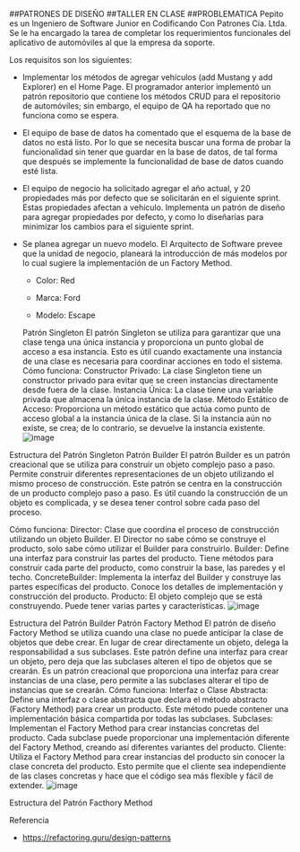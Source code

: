 ##PATRONES DE DISEÑO
##TALLER EN CLASE
##PROBLEMATICA
Pepito es un Ingeniero de Software Junior en Codificando Con Patrones Cía. Ltda. Se le ha encargado la tarea de completar los requerimientos funcionales del aplicativo de automóviles al que la empresa da soporte. 

Los requisitos son los siguientes: 

- Implementar los métodos de agregar vehículos (add Mustang y add Explorer) en el Home Page. El programador anterior implementó un patrón repositorio que contiene los métodos CRUD para el repositorio de automóviles; sin embargo, el equipo de QA ha reportado que no funciona como se espera. 
 

- El equipo de base de datos ha comentado que el esquema de la base de datos no está listo. Por lo que se necesita buscar una forma de probar la funcionalidad sin tener que guardar en la base de datos, de tal forma que después se implemente la funcionalidad de base de datos cuando esté lista. 

- El equipo de negocio ha solicitado agregar el año actual, y 20 propiedades más por defecto que se solicitarán en el siguiente sprint. Estas propiedades afectan a vehículo. Implementa un patrón de diseño para agregar propiedades por defecto, y como lo diseñarías para minimizar los cambios para el siguiente sprint. 

- Se planea agregar un nuevo modelo. El Arquitecto de Software prevee que la unidad de negocio, planeará la introducción de más modelos por lo cual sugiere la implementación de un Factory Method. 

  - Color: Red 

  - Marca: Ford 

  - Modelo: Escape
 
  Patrón Singleton
El patrón Singleton se utiliza para garantizar que una clase tenga una única instancia y proporciona un punto global de acceso a esa instancia. Esto es útil cuando exactamente una instancia de una clase es necesaria para coordinar acciones en todo el sistema.
Cómo funciona:
Constructor Privado: La clase Singleton tiene un constructor privado para evitar que se creen instancias directamente desde fuera de la clase.
Instancia Única: La clase tiene una variable privada que almacena la única instancia de la clase.
Método Estático de Acceso: Proporciona un método estático que actúa como punto de acceso global a la instancia única de la clase. Si la instancia aún no existe, se crea; de lo contrario, se devuelve la instancia existente.
![image](https://github.com/whosnnck/DesignPatternsUDLA/assets/131733484/265b0351-eff4-4612-be47-f245c9b30f0d)
 

Estructura del Patrón Singleton
Patrón Builder
El patrón Builder es un patrón creacional que se utiliza para construir un objeto complejo paso a paso. Permite construir diferentes representaciones de un objeto utilizando el mismo proceso de construcción. Este patrón se centra en la construcción de un producto complejo paso a paso. Es útil cuando la construcción de un objeto es complicada, y se desea tener control sobre cada paso del proceso.

Cómo funciona:
Director: Clase que coordina el proceso de construcción utilizando un objeto Builder. El Director no sabe cómo se construye el producto, solo sabe cómo utilizar el Builder para construirlo.
Builder: Define una interfaz para construir las partes del producto. Tiene métodos para construir cada parte del producto, como construir la base, las paredes y el techo.
ConcreteBuilder: Implementa la interfaz del Builder y construye las partes específicas del producto. Conoce los detalles de implementación y construcción del producto.
Producto: El objeto complejo que se está construyendo. Puede tener varias partes y características.
![image](https://github.com/whosnnck/DesignPatternsUDLA/assets/131733484/c6351451-9399-4441-be0d-05398dba387e)


Estructura del Patrón Builder
Patrón Factory Method
El patrón de diseño Factory Method se utiliza cuando una clase no puede anticipar la clase de objetos que debe crear. En lugar de crear directamente un objeto, delega la responsabilidad a sus subclases. Este patrón define una interfaz para crear un objeto, pero deja que las subclases alteren el tipo de objetos que se crearán. Es un patrón creacional que proporciona una interfaz para crear instancias de una clase, pero permite a las subclases alterar el tipo de instancias que se crearán.
Cómo funciona:
Interfaz o Clase Abstracta: Define una interfaz o clase abstracta que declara el método abstracto (Factory Method) para crear un producto. Este método puede contener una implementación básica compartida por todas las subclases.
Subclases: Implementan el Factory Method para crear instancias concretas del producto. Cada subclase puede proporcionar una implementación diferente del Factory Method, creando así diferentes variantes del producto.
Cliente: Utiliza el Factory Method para crear instancias del producto sin conocer la clase concreta del producto. Esto permite que el cliente sea independiente de las clases concretas y hace que el código sea más flexible y fácil de extender.
![image](https://github.com/whosnnck/DesignPatternsUDLA/assets/131733484/6d9f3e67-cdba-4606-b164-fe53ce449638)

Estructura del Patrón Facthory Method

Referencia
- https://refactoring.guru/design-patterns

